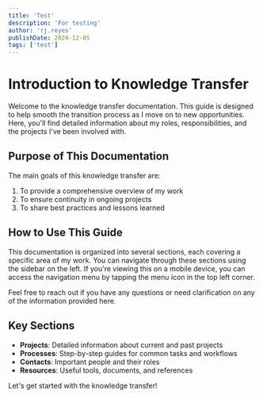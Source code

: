 ```yaml
---
title: 'Test'
description: 'For testing'
author: 'rj.reyes'
publishDate: 2024-12-05
tags: ['test']
---
```


# Introduction to Knowledge Transfer

Welcome to the knowledge transfer documentation. This guide is designed to help smooth the transition process as I move on to new opportunities. Here, you'll find detailed information about my roles, responsibilities, and the projects I've been involved with.

## Purpose of This Documentation

The main goals of this knowledge transfer are:

1. To provide a comprehensive overview of my work
2. To ensure continuity in ongoing projects
3. To share best practices and lessons learned

## How to Use This Guide

This documentation is organized into several sections, each covering a specific area of my work. You can navigate through these sections using the sidebar on the left. If you're viewing this on a mobile device, you can access the navigation menu by tapping the menu icon in the top left corner.

Feel free to reach out if you have any questions or need clarification on any of the information provided here.

## Key Sections

- **Projects**: Detailed information about current and past projects
- **Processes**: Step-by-step guides for common tasks and workflows
- **Contacts**: Important people and their roles
- **Resources**: Useful tools, documents, and references

Let's get started with the knowledge transfer!

